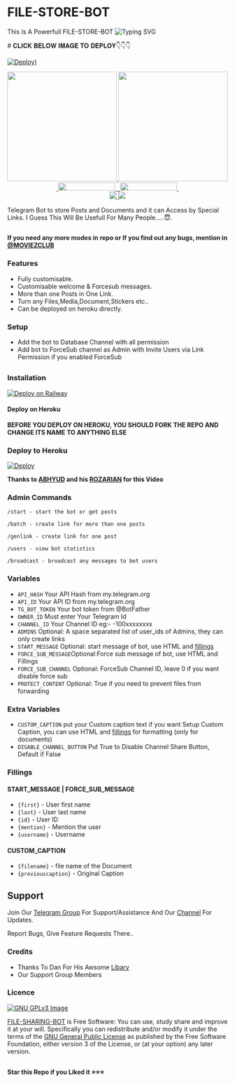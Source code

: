 # FILE-STORE-BOT
This Is A Powerfull FILE-STORE-BOT
![Typing SVG](https://readme-typing-svg.herokuapp.com/?lines=Welcome+To+𝙰𝙺+𝙵𝙸𝙻𝙴+𝚂𝚃𝙾𝚁𝙴+𝙱𝙾𝚃!;created+by+🅝🅐🅡🅤🅣🅞!;A+simple+FileStore+Bot!;and+all+features!)
</p>
# 𝐂𝐋𝐈𝐂𝐊 𝐁𝐄𝐋𝐎𝐖 𝐈𝐌𝐀𝐆𝐄 𝐓𝐎 𝐃𝐄𝐏𝐋𝐎𝐘👇👇👇



[![Deploy](https://telegra.ph/file/18bec454cb18ba0a811fc.jpg))](https://heroku.com/deploy?template=https://github.com/Abhyudak/FILE-STORE-BOT )                                                   

<p align="center">
  <a href="https://www.python.org">
    <img src="http://ForTheBadge.com/images/badges/made-with-python.svg" width ="250">
  </a>
 <a href="https://t.me/AKVMOVIEHUB">
    <img src="https://github.com/Abhyudak/FILE-STORE-BOT/tree/main/resources/madebycodex-badge.svg" width="250">
  </a><br>
  <a href="https://t.me/AK_UPDATES_BOTZ">
&nbsp;<img src="https://img.shields.io/badge/AK_UPDATES_CHANNEL-Channel-blue?style=flat-square&logo=telegram" width="130" height="18">&nbsp;
  </a>
  <a href="https://t.me/Akvmoviehub">
&nbsp;<img src="https://img.shields.io/badge/AKVMOVIEHUB-Group-blue?style=flat-square&logo=telegram" width="130" height="18">&nbsp;
  </a>
  <br>
  <a href="https://github.com/Abhyudak/FILE-STORE-BOT)/stargazers">
    <img src="https://img.shields.io/github/stars/Abhyudak/FILE-STORE-BOT?style=social">
  </a>
  <a href="https://github.com/Abhyudak/FILE-STORE-BOT/fork">
    <img src="https://img.shields.io/github/forks/Abhyudak/FILE-STORE-BOT?label=Fork&style=social">
  </a>  
</p>


Telegram Bot to store Posts and Documents and it can Access by Special Links.
I Guess This Will Be Usefull For Many People.....😇. 


##

**If you need any more modes in repo or If you find out any bugs, mention in [@MOVIEZCLUB ](https://www.telegram.dog/Akvmoviehub)**

### Features
- Fully customisable.
- Customisable welcome & Forcesub messages.
- More than one Posts in One Link.
- Turn any Files,Media,Document,Stickers etc..
- Can be deployed on heroku directly.


### Setup

- Add the bot to Database Channel with all permission
- Add bot to ForceSub channel as Admin with Invite Users via Link Permission if you enabled ForceSub

##
### Installation

[![Deploy on Railway](https://railway.app/button.svg)](https://railway.app/template/GMz3EA)

#### Deploy on Heroku
**BEFORE YOU DEPLOY ON HEROKU, YOU SHOULD FORK THE REPO AND CHANGE ITS NAME TO ANYTHING ELSE**<br>
### Deploy to Heroku
[![Deploy](https://www.herokucdn.com/deploy/button.svg)](https://heroku.com/deploy?template=https://github.com/Abhyudak/FILE-STORE-BOT)


**Thanks to [ABHYUD](https://t.me/AKlucashood) and his [ROZARIAN](https://t.me/AKVMOVIEHUB) for this Video**


### Admin Commands

```
/start - start the bot or get posts

/batch - create link for more than one posts

/genlink - create link for one post

/users - view bot statistics

/broadcast - broadcast any messages to bot users
```

### Variables

* `API_HASH` Your API Hash from my.telegram.org
* `API_ID` Your API ID from my.telegram.org
* `TG_BOT_TOKEN` Your bot token from @BotFather
* `OWNER_ID` Must enter Your Telegram Id
* `CHANNEL_ID` Your Channel ID eg:- -100xxxxxxxx
* `ADMINS` Optional: A space separated list of user_ids of Admins, they can only create links
* `START_MESSAGE` Optional: start message of bot, use HTML and <a href='https://github.com/Abhyudak/FILE-STORE-BOT/blob/main/README.md#start_message'>fillings</a>
* `FORCE_SUB_MESSAGE`Optional:Force sub message of bot, use HTML and Fillings
* `FORCE_SUB_CHANNEL` Optional: ForceSub Channel ID, leave 0 if you want disable force sub
* `PROTECT_CONTENT` Optional: True if you need to prevent files from forwarding

### Extra Variables

* `CUSTOM_CAPTION` put your Custom caption text if you want Setup Custom Caption, you can use HTML and <a href='https://github.com/Abhyudak/FILE-STORE-BOT/blob/main/README.md#custom_caption'>fillings</a> for formatting (only for documents)
* `DISABLE_CHANNEL_BUTTON` Put True to Disable Channel Share Button, Default if False

### Fillings
#### START_MESSAGE | FORCE_SUB_MESSAGE

* `{first}` - User first name
* `{last}` - User last name
* `{id}` - User ID
* `{mention}` - Mention the user
* `{username}` - Username

#### CUSTOM_CAPTION

* `{filename}` - file name of the Document
* `{previouscaption}` - Original Caption


## Support   
Join Our [Telegram Group](https://www.telegram.dog/AKVMOVIEHUB) For Support/Assistance And Our [Channel](https://www.telegram.dog/AK_UPDATES_BOTZ) For Updates.   
   
Report Bugs, Give Feature Requests There..   

### Credits

- Thanks To Dan For His Awsome [Libary](https://github.com/pyrogram/pyrogram)
- Our Support Group Members

### Licence
[![GNU GPLv3 Image](https://www.gnu.org/graphics/gplv3-127x51.png)](http://www.gnu.org/licenses/gpl-3.0.en.html)  

[FILE-SHARING-BOT](https://github.com/Abhyudak/FILE-STORE-BOT/) is Free Software: You can use, study share and improve it at your
will. Specifically you can redistribute and/or modify it under the terms of the
[GNU General Public License](https://www.gnu.org/licenses/gpl.html) as
published by the Free Software Foundation, either version 3 of the License, or
(at your option) any later version. 

##

   **Star this Repo if you Liked it ⭐⭐⭐**

